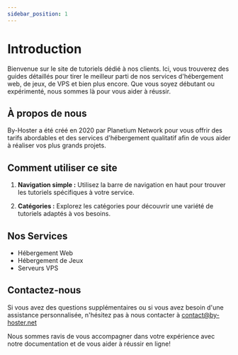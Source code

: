 ```yaml
---
sidebar_position: 1
---
```


# Introduction

Bienvenue sur le site de tutoriels dédié à nos clients. Ici, vous trouverez des guides détaillés pour tirer le meilleur parti de nos services d'hébergement web, de jeux, de VPS et bien plus encore. Que vous soyez débutant ou expérimenté, nous sommes là pour vous aider à réussir.

## À propos de nous

By-Hoster a été créé en 2020 par Planetium Network pour vous offrir des tarifs abordables et des services d'hébergement qualitatif afin de vous aider à réaliser vos plus grands projets.

## Comment utiliser ce site

1. **Navigation simple :** Utilisez la barre de navigation en haut pour trouver les tutoriels spécifiques à votre service.

2. **Catégories :** Explorez les catégories pour découvrir une variété de tutoriels adaptés à vos besoins.

## Nos Services

- Hébergement Web
- Hébergement de Jeux
- Serveurs VPS

## Contactez-nous

Si vous avez des questions supplémentaires ou si vous avez besoin d'une assistance personnalisée, n'hésitez pas à nous contacter à contact@by-hoster.net

Nous sommes ravis de vous accompagner dans votre expérience avec notre documentation et de vous aider à réussir en ligne!

